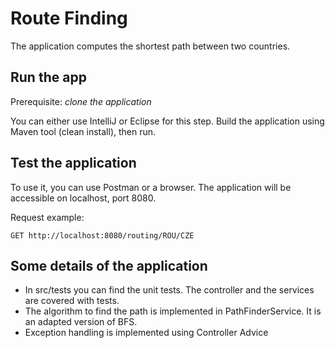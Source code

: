 # Route Finding 

The application computes the shortest path between two countries.


## Run the app

Prerequisite: _clone the application_

You can either use IntelliJ or Eclipse for this step. Build the application using Maven tool (clean install), then run.

## Test the application

To use it, you can use Postman or a browser. 
The application will be accessible on localhost, port 8080.

Request example:

```
GET http://localhost:8080/routing/ROU/CZE
```

## Some details of the application
- In src/tests you can find the unit tests. The controller and the services are covered with tests.
- The algorithm to find the path is implemented in PathFinderService. It is an adapted version of BFS.
- Exception handling is implemented using Controller Advice

